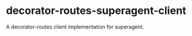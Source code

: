 decorator-routes-superagent-client
==================================

A decorator-routes client implementation for superagent.
